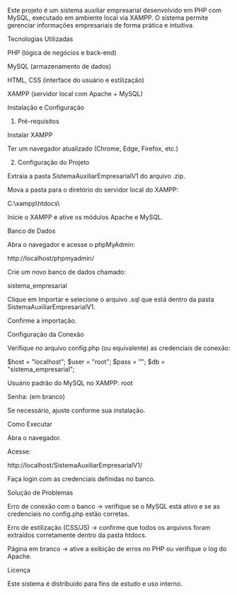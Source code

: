 Este projeto é um sistema auxiliar empresarial desenvolvido em PHP com MySQL, executado em ambiente local via XAMPP.
O sistema permite gerenciar informações empresariais de forma prática e intuitiva.

Tecnologias Utilizadas

PHP (lógica de negócios e back-end)

MySQL (armazenamento de dados)

HTML, CSS (interface do usuário e estilização)

XAMPP (servidor local com Apache + MySQL)

Instalação e Configuração
1. Pré-requisitos

Instalar XAMPP

Ter um navegador atualizado (Chrome, Edge, Firefox, etc.)

2. Configuração do Projeto

Extraia a pasta SistemaAuxiliarEmpresarialV1 do arquivo .zip.

Mova a pasta para o diretório do servidor local do XAMPP:

C:\xampp\htdocs\


Inicie o XAMPP e ative os módulos Apache e MySQL.

Banco de Dados

Abra o navegador e acesse o phpMyAdmin:

http://localhost/phpmyadmin/


Crie um novo banco de dados chamado:

sistema_empresarial


Clique em Importar e selecione o arquivo .sql que está dentro da pasta SistemaAuxiliarEmpresarialV1.

Confirme a importação.

Configuração da Conexão

Verifique no arquivo config.php (ou equivalente) as credenciais de conexão:

$host = "localhost";
$user = "root";
$pass = "";
$db   = "sistema_empresarial";


Usuário padrão do MySQL no XAMPP: root

Senha: (em branco)

Se necessário, ajuste conforme sua instalação.

Como Executar

Abra o navegador.

Acesse:

http://localhost/SistemaAuxiliarEmpresarialV1/


Faça login com as credenciais definidas no banco.

Solução de Problemas

Erro de conexão com o banco → verifique se o MySQL está ativo e se as credenciais no config.php estão corretas.

Erro de estilização (CSS/JS) → confirme que todos os arquivos foram extraídos corretamente dentro da pasta htdocs.

Página em branco → ative a exibição de erros no PHP ou verifique o log do Apache.

Licença

Este sistema é distribuído para fins de estudo e uso interno.
